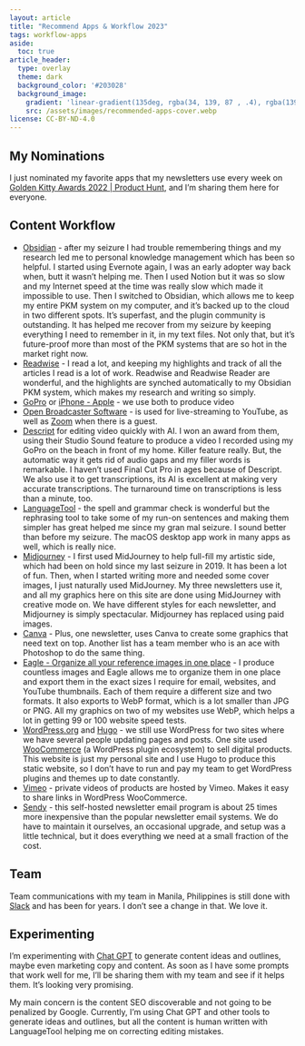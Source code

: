 ```yaml
---
layout: article
title: "Recommend Apps & Workflow 2023"
tags: workflow-apps
aside:
  toc: true
article_header:
  type: overlay
  theme: dark
  background_color: '#203028'
  background_image:
    gradient: 'linear-gradient(135deg, rgba(34, 139, 87 , .4), rgba(139, 34, 139, .4))'
    src: /assets/images/recommended-apps-cover.webp
license: CC-BY-ND-4.0
---
```

## My Nominations
I just nominated my favorite apps that my newsletters use every week on [Golden Kitty Awards 2022 | Product Hunt](https://www.producthunt.com/golden-kitty-awards), and I’m sharing them here for everyone.

## Content Workflow
- [Obsidian](https://obsidian.md) - after my seizure I had trouble remembering things and my research led me to personal knowledge management which has been so helpful. I started using Evernote again, I was an early adopter way back when, butt it wasn’t helping me. Then I used Notion but it was so slow and my Internet speed at the time was really slow which made it impossible to use. Then I switched to Obsidian, which allows me to keep my entire PKM system on my computer, and it’s backed up to the cloud in two different spots. It’s superfast, and the plugin community is outstanding. It has helped me recover from my seizure by keeping everything I need to remember in it, in my text files. Not only that, but it’s future-proof more than most of the PKM systems that are so hot in the market right now.
- [Readwise](http://readwise.io) - I read a lot, and keeping my highlights and track of all the articles I read is a lot of work. Readwise and Readwise Reader are wonderful, and the highlights are synched automatically to my Obsidian PKM system, which makes my research and writing so simply.
- [GoPro](https://gopro.com/)  or [iPhone - Apple](https://www.apple.com/iphone/) - we use both to produce video
- [Open Broadcaster Software](https://obsproject.com) - is used for live-streaming to YouTube, as well as [Zoom](https://zoom.us) when there is a guest.
- [Descript](https://descript.com) for editing video quickly with AI. I won an award from them, using their Studio Sound feature to produce a video I recorded using my GoPro on the beach in front of my home. Killer feature really. But, the automatic way it gets rid of audio gaps and my filler words is remarkable. I haven’t used Final Cut Pro in ages because of Descript. We also use it to get transcriptions, its AI is excellent at making very accurate transcriptions. The turnaround time on transcriptions is less than a minute, too.
- [LanguageTool](https://languagetool.org) - the spell and grammar check is wonderful but the rephrasing tool to take some of my run-on sentences and making them simpler has great helped me since my gran mal seizure. I sound better than before my seizure. The macOS desktop app work in many apps as well, which is really nice.
- [Midjourney](https://www.midjourney.com) - I first used MidJourney to help full-fill my artistic side, which had been on hold since my last seizure in 2019. It has been a lot of fun. Then, when I started writing more and needed some cover images, I just naturally used MidJourney. My three newsletters use it, and all my graphics here on this site are done using MidJourney with creative mode on. We have different styles for each newsletter, and Midjourney is simply spectacular. Midjourney has replaced using paid images.
- [Canva](https://www.canva.com) - Plus, one newsletter, uses Canva to create some graphics that need text on top. Another list has a team member who is an ace with Photoshop to do the same thing.
- [Eagle - Organize all your reference images in one place](https://eagle.cool/?ref=producthunt) - I produce countless images and Eagle allows me to organize them in one place and export them in the exact sizes I require for email, websites, and YouTube thumbnails. Each of them require a different size and two formats. It also exports to WebP format, which is a lot smaller than JPG or PNG. All my graphics on two of my websites use WebP, which helps a lot in getting 99 or 100 website speed tests.
- [WordPress.org](https://wordpress.org) and [Hugo](https://gohugo.io) - we still use WordPress for two sites where we have several people updating pages and posts. One site used [WooCommerce](https://woocommerce.com) (a WordPress plugin ecosystem) to sell digital products. This website is just my personal site and I use Hugo to produce this static website, so I don’t have to run and pay my team to get WordPress plugins and themes up to date constantly.
- [Vimeo](https://vimeo.com) - private videos of products are hosted by Vimeo. Makes it easy to share links in WordPress WooCommerce.
- [Sendy](https://sendy.co) - this self-hosted newsletter email program is about 25 times more inexpensive than the popular newsletter email systems. We do have to maintain it ourselves, an occasional upgrade, and setup was a little technical, but it does everything we need at a small fraction of the cost.

## Team
Team communications with my team in Manila, Philippines is still done with [Slack](https://slack.com) and has been for years. I don’t see a change in that. We love it.

## Experimenting
I’m experimenting with [Chat GPT](https://chat.openai.com) to generate content ideas and outlines, maybe even marketing copy and content. As soon as I have some prompts that work well for me, I’ll be sharing them with my team and see if it helps them. It’s looking very promising. 

My main concern is the content SEO discoverable and not going to be penalized by Google. Currently, I’m using Chat GPT and other tools to generate ideas and outlines, but all the content is human written with LanguageTool helping me on correcting editing mistakes.